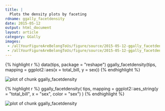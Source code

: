 ```yaml
---
title: |
  Plots the density plots by faceting
rdname: ggally_facetdensity
date: 2015-05-12
output: html_document
layout: article
category: GGally
images:
 - /allYourFigureAreBelongToUs/figure/source/2015-05-12-ggally_facetdensity//ggally_facetdensity-1.png
 - /allYourFigureAreBelongToUs/figure/source/2015-05-12-ggally_facetdensity//ggally_facetdensity-2.png
---
```





{% highlight r %}
data(tips, package = "reshape")
 ggally_facetdensity(tips, mapping = ggplot2::aes(x = total_bill, y = sex))
{% endhighlight %}

![plot of chunk ggally_facetdensity](/allYourFigureAreBelongToUs/figure/source/2015-05-12-ggally_facetdensity/ggally_facetdensity-1.png) 

{% highlight r %}
 ggally_facetdensity(
   tips,
   mapping = ggplot2::aes_string(y = "total_bill", x = "sex", color = "sex")
 )
{% endhighlight %}

![plot of chunk ggally_facetdensity](/allYourFigureAreBelongToUs/figure/source/2015-05-12-ggally_facetdensity/ggally_facetdensity-2.png) 
